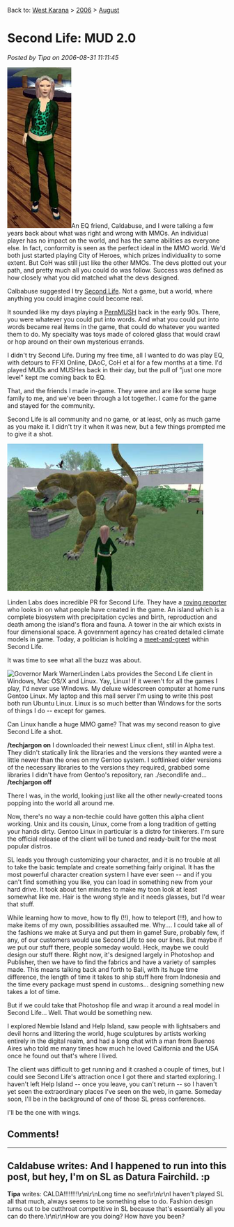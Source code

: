 Back to: [West Karana](/posts/westkarana.md) > [2006](/posts/2006/westkarana.md) > [August](./westkarana.md)
# Second Life: MUD 2.0

*Posted by Tipa on 2006-08-31 11:11:45*

![Tipa Hawthorne in Second Life](../../../uploads/2006/08/tipah.jpg)An EQ friend, Caldabuse, and I were talking a few years back about what was right and wrong with MMOs. An individual player has no impact on the world, and has the same abilities as everyone else. In fact, conformity is seen as the perfect ideal in the MMO world. We'd both just started playing City of Heroes, which prizes individuality to some extent. But CoH was still just like the other MMOs. The devs plotted out your path, and pretty much all you could do was follow. Success was defined as how closely what you did matched what the devs designed.

Calbabuse suggested I try [Second Life](http://en.wikipedia.org/wiki/Second_life "Wikipedia article on Second Life"). Not a game, but a world, where anything you could imagine could become real.

It sounded like my days playing a [PernMUSH](http://en.wikipedia.org/wiki/MUSH "What is a MUSH?") back in the early 90s. There, you were whatever you could put into words. And what you could put into words became real items in the game, that could do whatever you wanted them to do. My specialty was toys made of colored glass that would crawl or hop around on their own mysterious errands.

I didn't try Second Life. During my free time, all I wanted to do was play EQ, with detours to FFXI Online, DAoC, CoH et al for a few months at a time. I'd played MUDs and MUSHes back in their day, but the pull of "just one more level" kept me coming back to EQ.

That, and the friends I made in-game. They were and are like some huge family to me, and we've been through a lot together. I came for the game and stayed for the community.

Second Life is all community and no game, or at least, only as much game as you make it. I didn't try it when it was new, but a few things prompted me to give it a shot.

![Bobcat statue in the Help Island park in Second Life](../../../uploads/2006/08/park.jpg)

Linden Labs does incredible PR for Second Life. They have a [roving reporter](http://nwn.blogs.com/ "Wagner James Au") who looks in on what people have created in the game. An island which is a complete biosystem with precipitation cycles and birth, reproduction and death among the island's flora and fauna. A tower in the air which exists in four dimensional space. A government agency has created detailed climate models in game. Today, a politician is holding a [meet-and-greet](http://www.forwardtogetherpac.com/contents/show/272 "This has 'publicity stunt' written all over it.") within Second Life.

It was time to see what all the buzz was about.

![Governor Mark Warner](http://nwn.blogs.com/nwn/images/gov_mark_warner.jpg "Governor Mark Warner")Linden Labs provides the Second Life client in Windows, Mac OS/X and Linux. Yay, Linux! If it weren't for all the games I play, I'd never use Windows. My deluxe widescreen computer at home runs Gentoo Linux. My laptop and this mail server I'm using to write this post both run Ubuntu Linux. Linux is so much better than Windows for the sorts of things I do -- except for games.

Can Linux handle a huge MMO game? That was my second reason to give Second Life a shot.

**/techjargon on**
I downloaded their newest Linux client, still in Alpha test. They didn't statically link the libraries and the versions they wanted were a little newer than the ones on my Gentoo system. I softlinked older versions of the necessary libraries to the versions they required, grabbed some libraries I didn't have from Gentoo's repository, ran ./secondlife and...
**/techjargon off**

There I was, in the world, looking just like all the other newly-created toons popping into the world all around me.

Now, there's no way a non-techie could have gotten this alpha client working. Unix and its cousin, Linux, come from a long tradition of getting your hands dirty. Gentoo Linux in particular is a distro for tinkerers. I'm sure the official release of the client will be tuned and ready-built for the most popular distros.

SL leads you through customizing your character, and it is no trouble at all to take the basic template and create something fairly original. It has the most powerful character creation system I have ever seen -- and if you can't find something you like, you can load in something new from your hard drive. It took about ten minutes to make my toon look at least somewhat like me. Hair is the wrong style and it needs glasses, but I'd wear that stuff.

While learning how to move, how to fly (!!), how to teleport (!!!), and how to make items of my own, possibilities assaulted me. Why.... I could take all of the fashions we make at Surya and put them in game! Sure, probably few, if any, of our customers would use Second Life to see our lines. But maybe if we put our stuff there, people someday would. Heck, maybe we could design our stuff there. Right now, it's designed largely in Photoshop and Publisher, then we have to find the fabrics and have a variety of samples made. This means talking back and forth to Bali, with its huge time difference, the length of time it takes to ship stuff here from Indonesia and the time every package must spend in customs... designing something new takes a lot of time.

But if we could take that Photoshop file and wrap it around a real model in Second Life... Well. That would be something new.

I explored Newbie Island and Help Island, saw people with lightsabers and devil horns and littering the world, huge sculptures by artists working entirely in the digital realm, and had a long chat with a man from Buenos Aires who told me many times how much he loved California and the USA once he found out that's where I lived.

The client was difficult to get running and it crashed a couple of times, but I could see Second Life's attraction once I got there and started exploring. I haven't left Help Island -- once you leave, you can't return -- so I haven't yet seen the extraordinary places I've seen on the web, in game. Someday soon, I'll be in the background of one of those SL press conferences.

I'll be the one with wings.
## Comments!
---
**Caldabuse** writes: And I happened to run into this post, but hey, I'm on SL as Datura Fairchild. :p
---
**Tipa** writes: CALDA!!!!!!!!\r\n\r\nLong time no see!\r\n\r\nI haven't played SL all that much, always seems to be something else to do. Fashion design turns out to be cutthroat competitive in SL because that's essentially all you can do there.\r\n\r\nHow are you doing? How have you been?
